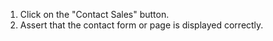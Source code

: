 1. Click on the "Contact Sales" button.
2. Assert that the contact form or page is displayed correctly.